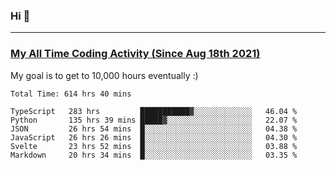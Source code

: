 ### Hi 🙂

---

### <a href="https://wakatime.com/@Eroxl">My All Time Coding Activity (Since Aug 18th 2021)</a>
My goal is to get to 10,000 hours eventually :)
<!--START_SECTION:waka-->

```text
Total Time: 614 hrs 40 mins

TypeScript   283 hrs         ███████████▓░░░░░░░░░░░░░   46.04 %
Python       135 hrs 39 mins █████▓░░░░░░░░░░░░░░░░░░░   22.07 %
JSON         26 hrs 54 mins  █░░░░░░░░░░░░░░░░░░░░░░░░   04.38 %
JavaScript   26 hrs 26 mins  █░░░░░░░░░░░░░░░░░░░░░░░░   04.30 %
Svelte       23 hrs 52 mins  █░░░░░░░░░░░░░░░░░░░░░░░░   03.88 %
Markdown     20 hrs 34 mins  █░░░░░░░░░░░░░░░░░░░░░░░░   03.35 %
```

<!--END_SECTION:waka-->
